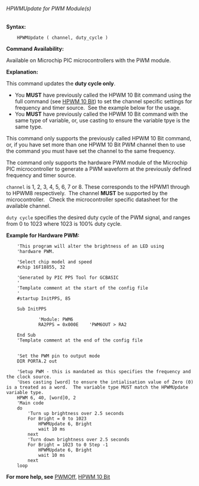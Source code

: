 <div class="section">

<div class="titlepage">

<div>

<div>

###### <span id="_hpwmupdate_for_pwm_module_s"></span>HPWMUpdate for PWM Module(s)

</div>

</div>

</div>

<span class="strong">**Syntax:**</span>

``` screen
    HPWMUpdate ( channel, duty_cycle )
```

<span class="strong">**Command Availability:**</span>

Available on Microchip PIC microcontrollers with the PWM module.

<span class="strong">**Explanation:**</span>

This command updates the <span class="strong">**duty cycle
only**</span>.

<div class="itemizedlist">

-   You <span class="strong">**MUST**</span> have previously called the
    HPWM 10 Bit command using the full command (see
    <a href="_hpwm_10_bit.html" class="link" title="HPWM 10 Bit">HPWM 10 Bit</a>)
    to set the channel specific settings for frequency and timer
    source.  See the example below for the usage.
-   You <span class="strong">**MUST**</span> have previously called the
    HPWM 10 Bit command with the same type of variable, or, use casting
    to ensure the variable tpye is the same type.

</div>

This command only supports the previously called HPWM 10 Bit command,
or, if you have set more than one HPWM 10 Bit PWM channel then to use
the command you must have set the channel to the same frequency.

The command only supports the hardware PWM module of the Microchip PIC
microcontroller to generate a PWM waveform at the previously defined
frequency and timer source.

`channel` is 1, 2, 3, 4, 5, 6, 7 or 8. These corresponds to the HPWM1
through to HPWM8 respectively.  The channel <span
class="strong">**MUST**</span> be supported by the
microcontroller.   Check the microcontroller specific datasheet for the
available channel.

`duty cycle` specifies the desired duty cycle of the PWM signal, and
ranges from 0 to 1023 where 1023 is 100% duty cycle.

<span class="strong">**Example for Hardware PWM:**</span>

``` screen
    'This program will alter the brightness of an LED using
    'hardware PWM.

    'Select chip model and speed
    #chip 16F18855, 32

    'Generated by PIC PPS Tool for GCBASIC
    '
    'Template comment at the start of the config file
    '
    #startup InitPPS, 85

    Sub InitPPS

            'Module: PWM6
            RA2PPS = 0x000E    'PWM6OUT > RA2

    End Sub
    'Template comment at the end of the config file


    'Set the PWM pin to output mode
    DIR PORTA.2 out

    'Setup PWM - this is mandated as this specifies the frequency and the clock source.
    'Uses casting [word] to ensure the intialisation value of Zero (0) is a treated as a word.  The variable type MUST match the HPWMUpdate variable type.
    HPWM 6, 40, [word]0, 2
    'Main code
    do
        'Turn up brightness over 2.5 seconds
        For Bright = 0 to 1023
            HPWMUpdate 6, Bright
            wait 10 ms
        next
        'Turn down brightness over 2.5 seconds
        For Bright = 1023 to 0 Step -1
            HPWMUpdate 6, Bright
            wait 10 ms
        next
    loop
```

<span class="strong">**For more help, see**</span>
<a href="_pwmoff.html" class="link" title="PWMOff">PWMOff</a>,
<a href="_hpwm_10_bit.html" class="link" title="HPWM 10 Bit">HPWM 10 Bit</a>

</div>
